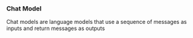 ### Chat Model
Chat models are language models that use a sequence of messages as inputs and return messages as outputs

